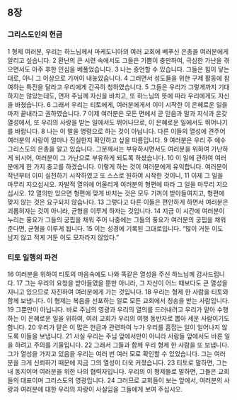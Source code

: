 ## 8장
### 그리스도인의 헌금
1 형제 여러분, 우리는 하느님께서 마케도니아의 여러 교회에 베푸신 은총을 여러분에게 알리고 싶습니다.
2 환난의 큰 시련 속에서도 그들은 기쁨이 충만하여, 극심한 가난을 겪으면서도 아주 후한 인심을 베풀었습니다.
3 나는 증언할 수 있습니다. 그들은 힘이 닿는 대로, 아니 그 이상으로 기꺼이 내놓았습니다.
4 그러면서 성도들을 위한 구제 활동에 참여하는 특전을 달라고 우리에게 간곡히 청하였습니다.
5 그들은 우리가 그렇게까지 기대하지는 않았는데도, 먼저 주님께 자신을 바치고, 또 하느님의 뜻에 따라 우리에게도 자신을 바쳤습니다.
6 그래서 우리는 티토에게, 여러분에게서 이미 시작한 이 은혜로운 일을 마저 끝내라고 권하였습니다.
7 이제 여러분은 모든 면에서 곧 믿음과 말과 지식과 온갖 열성에서, 또 우리의 사랑을 받는 일에서도 뛰어나므로, 이 은혜로운 일에서도 뛰어나기를 바랍니다.
8 나는 이 말을 명령으로 하는 것이 아닙니다. 다른 이들의 열성에 견주어 여러분의 사랑이 얼마나 진실한지 확인하고 싶을 따름입니다.
9 여러분은 우리 주 예수 그리스도의 은총을 알고 있습니다. 그분께서는 부유하시면서도 여러분을 위하여 가난하게 되시어, 여러분이 그 가난으로 부유하게 되도록 하셨습니다.
10 이 일에 관하여 여러분에게 한 가지 충고를 하겠습니다. 이렇게 하는 것이 여러분에게 유익합니다. 여러분이 작년부터 이미 실천하기 시작하였고 또 스스로 원하여 시작한 것이니,
11 이제 그 일을 마무리 지으십시오. 자발적 열의에 어울리게 여러분의 형편에 따라 그 일을 마무리 지으십시오.
12 열의만 있으면 형편에 맞게 바치는 것은 모두 기꺼이 받아들여지고, 형편에 맞지 않는 것은 요구되지 않습니다.
13 그렇다고 다른 이들은 편안하게 하면서 여러분은 괴롭히자는 것이 아니라, 균형을 이루게 하자는 것입니다.
14 지금 이 시간에 여러분이 누리는 풍요가 그들의 궁핍을 채워 주어 나중에는 그들의 풍요가 여러분의 궁핍을 채워 준다면, 균형을 이루게 됩니다.
15 이는 성경에 기록된 그대로입니다. “많이 거둔 이도 남지 않고 적게 거둔 이도 모자라지 않았다.”
### 티토 일행의 파견
16 여러분을 위하여 티토의 마음속에도 나와 똑같은 열성을 주신 하느님께 감사드립니다.
17 그는 우리의 요청을 받아들였을 뿐만 아니라, 그 자신이 어느 때보다도 큰 열성을 지니고 있으므로 자진하여 여러분에게 가는 것입니다.
18 우리는 형제 한 사람을 티토와 함께 보냅니다. 이 형제는 복음을 선포하는 일로 모든 교회에서 칭송을 받는 사람입니다.
19 그뿐만이 아닙니다. 바로 주님의 영광과 우리의 열의를 드러내려고 우리가 맡아 수행하는 이 은혜로운 일을 위하여, 여러 교회가 우리의 여행 동반자로 뽑아 세운 사람이기도 합니다.
20 우리가 맡은 이 많은 헌금과 관련하여 누가 우리를 흠잡는 일이 일어나지 않도록 이들을 보냅니다.
21 사실 우리는 주님 앞에서만이 아니라 사람들 앞에서도 바른 일을 하려고 주의를 기울입니다.
22 그래서 그들과 함께 우리 형제 한 사람을 또 보냅니다. 그가 열성을 가지고 있음을 우리는 여러 번 여러 모로 확인할 수 있었습니다. 그는 여러분을 크게 신뢰하기 때문에 지금 그의 열성이 더욱 커졌습니다.
23 티토로 말하면, 그는 내 동지이며 여러분을 위한 나의 협력자입니다. 우리의 이 형제들로 말하면, 그들은 교회들의 대표이며 그리스도의 영광입니다.
24 그러므로 교회들이 보는 앞에서, 여러분의 사랑과 여러분에 대한 우리의 자랑이 사실임을 그들에게 보여 주십시오.
